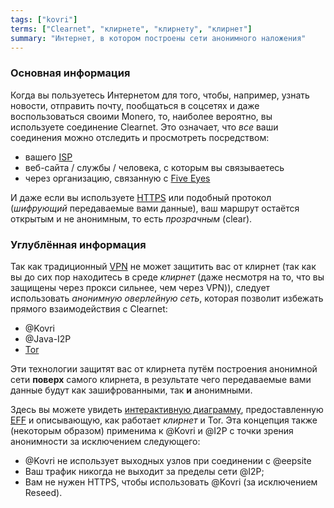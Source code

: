 ```yaml
---
tags: ["kovri"]
terms: ["Clearnet", "клирнете", "клирнету", "клирнет"]
summary: "Интернет, в котором построены сети анонимного наложения"
---
```


### Основная информация

Когда вы пользуетесь Интернетом для того, чтобы, например, узнать новости, отправить почту, пообщаться в соцсетях и даже воспользоваться своими Monero, то, наиболее вероятно, вы используете соединение Clearnet. Это означает, что *все* ваши соединения можно отследить и просмотреть посредством:

- вашего [ISP](https://en.wikipedia.org/wiki/ISP)
- веб-сайта / службы / человека, с которым вы связываетесь
- через организацию, связанную с [Five Eyes](https://en.wikipedia.org/wiki/5_Eyes)

И даже если вы используете [HTTPS](https://en.wikipedia.org/wiki/HTTPS) или подобный протокол (*шифрующий* передаваемые вами данные), ваш маршрут остаётся открытым и не анонимным, то есть *прозрачным* (clear).

### Углублённая информация

Так как традиционный [VPN](https://en.wikipedia.org/wiki/VPN) не может защитить вас от клирнет (так как вы до сих пор находитесь в среде *клирнет* (даже несмотря на то, что вы защищены через прокси сильнее, чем через VPN)), следует использовать *анонимную оверлейную сеть*, которая позволит избежать прямого взаимодействия с Clearnet:

- @Kovri
- @Java-I2P
- [Tor](https://torproject.org/)

Эти технологии защитят вас от клирнета путём построения анонимной сети **поверх** самого клирнета, в результате чего передаваемые вами данные будут как зашифрованными, так **и** анонимными.

Здесь вы можете увидеть [интерактивную диаграмму](https://www.eff.org/pages/tor-and-https), предоставленную [EFF](https://www.eff.org/) и описывающую, как работает *клирнет* и Tor. Эта концепция также (некоторым образом) применима к @Kovri и @I2P с точки зрения анонимности за исключением следующего:

- @Kovri не использует выходных узлов при соединении с @eepsite
- Ваш трафик никогда не выходит за пределы сети @I2P;
- Вам не нужен HTTPS, чтобы использовать @Kovri (за исключением Reseed).
